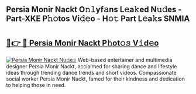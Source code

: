 ## Persia Monir Nackt O𝚗𝚕yf𝚊ns L𝚎a𝚔ed N𝚞𝚍es - Part-XKE P𝚑𝚘tos Vi𝚍𝚎o - H𝚘𝚝 Part L𝚎a𝚔s SNMIA

# <h2><a href="http://kfexmub.oniu.top/?m=Persia+Monir+Nackt">🔗👉 🔴 Persia Monir Nackt P𝚑ot𝚘𝚜 V𝚒d𝚎o</a></h2>

[![Persia Monir Nackt Nu𝚍e𝚜](https://i.imgur.com/0qMVB7G.gif)](http://kfexmub.oniu.top/?m=Persia+Monir+Nackt)
Web-based entertainer and multimedia designer Persia Monir Nackt, acclaimed for sharing dance and lifestyle ideas through trending dance trends and short videos. Compassionate social worker Persia Monir Nackt, famed for their kindness and dedication to helping those in need.  
